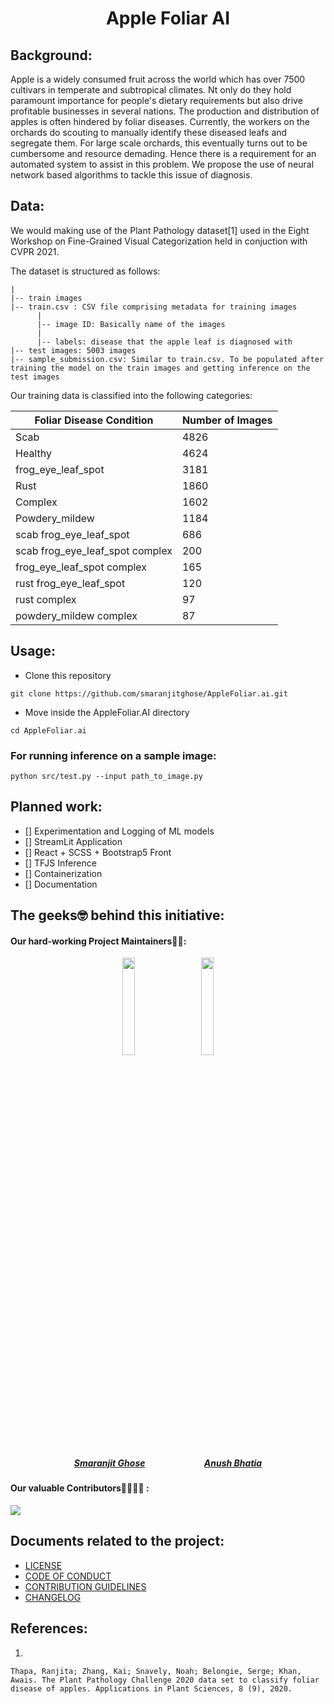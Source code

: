 <h1 align = "center"> Apple Foliar AI</h1>

## Background:

Apple is a widely consumed fruit across the world which has over 7500 cultivars in temperate and subtropical climates. Nt only do they hold paramount importance for people's dietary requirements but also drive profitable businesses in several nations. The production and distribution of apples is often hindered by foliar diseases. Currently, the workers on the orchards do scouting to manually identify these diseased leafs and segregate them. For large scale orchards, this eventually turns out to be cumbersome and resource demading. Hence there is a requirement for an automated system to assist in this problem. We propose the use of neural network based algorithms to tackle this issue of diagnosis.

## Data:

We would making use of the Plant Pathology dataset[1] used in the Eight Workshop on Fine-Grained Visual Categorization held in conjuction with CVPR 2021.

The dataset is structured as follows:

```terminal
|
|-- train images
|-- train.csv : CSV file comprising metadata for training images
      |
      |-- image ID: Basically name of the images
      |
      |-- labels: disease that the apple leaf is diagnosed with
|-- test images: 5003 images
|-- sample_submission.csv: Similar to train.csv. To be populated after training the model on the train images and getting inference on the test images
```

Our training data is classified into the following categories:

| Foliar Disease Condition        | Number of Images |
| ------------------------------- | ---------------- |
| Scab                            | 4826             |
| Healthy                         | 4624             |
| frog_eye_leaf_spot              | 3181             |
| Rust                            | 1860             |
| Complex                         | 1602             |
| Powdery_mildew                  | 1184             |
| scab frog_eye_leaf_spot         | 686              |
| scab frog_eye_leaf_spot complex | 200              |
| frog_eye_leaf_spot complex      | 165              |
| rust frog_eye_leaf_spot         | 120              |
| rust complex                    | 97               |
| powdery_mildew complex          | 87               |

## Usage:

- Clone this repository

```
git clone https://github.com/smaranjitghose/AppleFoliar.ai.git
```

- Move inside the AppleFoliar.AI directory

```
cd AppleFoliar.ai
```

### For running inference on a sample image:

```
python src/test.py --input path_to_image.py
```

## Planned work:

- [] Experimentation and Logging of ML models
- [] StreamLit Application
- [] React + SCSS + Bootstrap5 Front
- [] TFJS Inference
- [] Containerization
- [] Documentation

## The geeks🤓 behind this initiative:

#### Our hard-working Project Maintainers👨‍🏫:

<p align="center">
<img width=20% src="https://avatars2.githubusercontent.com/u/46641503?v=4">&ensp;&ensp;&ensp;
<img width=20% src="https://avatars2.githubusercontent.com/u/40017559?v=4">
</p>

<a href="https://github.com/smaranjitghose">
<h5 align="center"><b>Smaranjit Ghose</b></a>&ensp;&ensp;&ensp;&ensp;&ensp;&ensp;&ensp;&ensp;&ensp;&ensp;&ensp;&ensp;&ensp;
<a href="https://github.com/anushbhatia"><b>Anush Bhatia</b></h5></a>

#### Our valuable Contributors👩‍💻👨‍💻 :

<a href="https://github.com/smaranjitghose/awesome-portfolio-websites/graphs/contributors">
  <img src="https://contributors-img.web.app/image?repo=smaranjitghose/AppleFoliarAI" />
</a>

## Documents related to the project:

- [LICENSE](./LICENSE)
- [CODE OF CONDUCT](./CODE_OF_CONDUCT.md)
- [CONTRIBUTION GUIDELINES](./CONTRIBUTING.MD)
- [CHANGELOG](./CHANGELOG.md)

## References:

1.

```
Thapa, Ranjita; Zhang, Kai; Snavely, Noah; Belongie, Serge; Khan, Awais. The Plant Pathology Challenge 2020 data set to classify foliar disease of apples. Applications in Plant Sciences, 8 (9), 2020.
```
